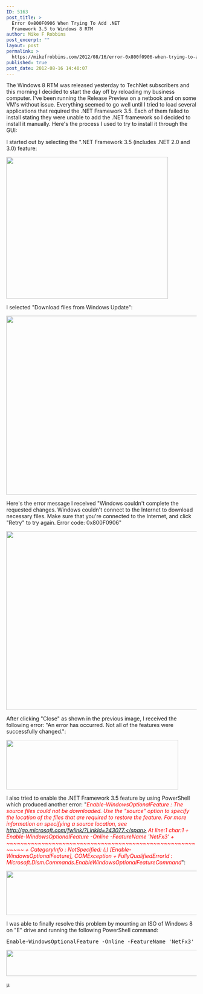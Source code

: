 ```yaml
---
ID: 5163
post_title: >
  Error 0x800F0906 When Trying To Add .NET
  Framework 3.5 to Windows 8 RTM
author: Mike F Robbins
post_excerpt: ""
layout: post
permalink: >
  https://mikefrobbins.com/2012/08/16/error-0x800f0906-when-trying-to-add-net-framework-3-5-to-windows-8-rtm/
published: true
post_date: 2012-08-16 14:40:07
---
```

The Windows 8 RTM was released yesterday to TechNet subscribers and this morning I decided to start the day off by reloading my business computer. I've been running the Release Preview on a netbook and on some VM's without issue. Everything seemed to go well until I tried to load several applications that required the .NET Framework 3.5. Each of them failed to install stating they were unable to add the .NET framework so I decided to install it manually. Here's the process I used to try to install it through the GUI:

I started out by selecting the ".NET Framework 3.5 (includes .NET 2.0 and 3.0) feature:

<a href="http://mikefrobbins.com/wp-content/uploads/2012/08/win8-net35error1.jpg"><img class="alignnone size-full wp-image-5165" title="win8-net35error1" src="http://mikefrobbins.com/wp-content/uploads/2012/08/win8-net35error1.jpg" alt="" width="428" height="375" /></a>

I selected "Download files from Windows Update":

<a href="http://mikefrobbins.com/wp-content/uploads/2012/08/win8-net35error2.jpg"><img class="alignnone size-full wp-image-5166" title="win8-net35error2" src="http://mikefrobbins.com/wp-content/uploads/2012/08/win8-net35error2.jpg" alt="" width="584" height="473" /></a>

Here's the error message I received "Windows couldn't complete the requested changes. Windows couldn't connect to the Internet to download necessary files. Make sure that you're connected to the Internet, and click "Retry" to try again. Error code: 0x800F0906"

<a href="http://mikefrobbins.com/wp-content/uploads/2012/08/win8-net35error3.jpg"><img class="alignnone size-full wp-image-5167" title="win8-net35error3" src="http://mikefrobbins.com/wp-content/uploads/2012/08/win8-net35error3.jpg" alt="" width="582" height="473" /></a>

After clicking "Close" as shown in the previous image, I received the following error: "An error has occurred. Not all of the features were successfully changed.":

<a href="http://mikefrobbins.com/wp-content/uploads/2012/08/win8-net35error4.jpg"><img class="alignnone size-full wp-image-5169" title="win8-net35error4" src="http://mikefrobbins.com/wp-content/uploads/2012/08/win8-net35error4.jpg" alt="" width="455" height="131" /></a>

I also tried to enable the .NET Framework 3.5 feature by using PowerShell which produced another error:
"<em><span style="color: #ff0000;">Enable-WindowsOptionalFeature : The source files could not be downloaded. </span></em>
<em> <span style="color: #ff0000;">Use the "source" option to specify the location of the files that are required to restore the feature. For more information on specifying a source </span></em>
<em> <span style="color: #ff0000;">location, see http://go.microsoft.com/fwlink/?LinkId=243077.</span></em>
<em> <span style="color: #ff0000;">At line:1 char:1</span></em>
<em> <span style="color: #ff0000;">+ Enable-WindowsOptionalFeature -Online -FeatureName 'NetFx3'</span></em>
<em> <span style="color: #ff0000;">+ ~~~~~~~~~~~~~~~~~~~~~~~~~~~~~~~~~~~~~~~~~~~~~~~~~~~~~~~~~~~</span></em>
<em> <span style="color: #ff0000;"> + CategoryInfo : NotSpecified: (:) [Enable-WindowsOptionalFeature], COMException</span></em>
<em> <span style="color: #ff0000;"> + FullyQualifiedErrorId : Microsoft.Dism.Commands.EnableWindowsOptionalFeatureCommand</span></em>":

<a href="http://mikefrobbins.com/wp-content/uploads/2012/08/win8-net35error5.jpg"><img class="alignnone size-full wp-image-5170" title="win8-net35error5" src="http://mikefrobbins.com/wp-content/uploads/2012/08/win8-net35error5.jpg" alt="" width="640" height="117" /></a>

I was able to finally resolve this problem by mounting an ISO of Windows 8 on "E" drive and running the following PowerShell command:
<pre class="lang:ps decode:true">Enable-WindowsOptionalFeature -Online -FeatureName 'NetFx3' -Source 'E:\sources\sxs'</pre>
<a href="http://mikefrobbins.com/wp-content/uploads/2012/08/win8-net35error6.jpg"><img class="alignnone size-full wp-image-5171" title="win8-net35error6" src="http://mikefrobbins.com/wp-content/uploads/2012/08/win8-net35error6.jpg" alt="" width="640" height="69" /></a>

µ